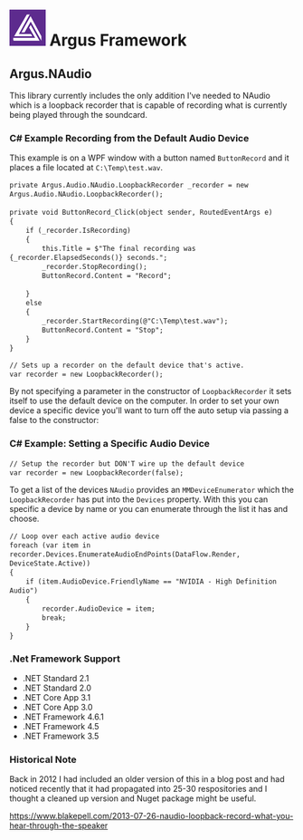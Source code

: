 # ![Argus Framework Logo](https://raw.githubusercontent.com/blakepell/ArgusFramework/master/assets/Argus-Logo-Purple-64.png) Argus Framework

## Argus.NAudio

This library currently includes the only addition I've needed to NAudio which is a loopback recorder that is capable of recording 
what is currently being played through the soundcard.

### C# Example Recording from the Default Audio Device

This example is on a WPF window with a button named `ButtonRecord` and it places a file located at `C:\Temp\test.wav`.

```
private Argus.Audio.NAudio.LoopbackRecorder _recorder = new Argus.Audio.NAudio.LoopbackRecorder();

private void ButtonRecord_Click(object sender, RoutedEventArgs e)
{
    if (_recorder.IsRecording)
    {
        this.Title = $"The final recording was {_recorder.ElapsedSeconds()} seconds.";
        _recorder.StopRecording();
        ButtonRecord.Content = "Record";

    }
    else
    {
        _recorder.StartRecording(@"C:\Temp\test.wav");
        ButtonRecord.Content = "Stop";
    }
}
```

```
// Sets up a recorder on the default device that's active.
var recorder = new LoopbackRecorder();
```

By not specifying a parameter in the constructor of `LoopbackRecorder` it sets itself to use the default device on the computer.  In order to 
set your own device a specific device you'll want to turn off the auto setup via passing a false to the constructor:

### C# Example: Setting a Specific Audio Device


```
// Setup the recorder but DON'T wire up the default device
var recorder = new LoopbackRecorder(false);
```


To get a list of the devices `NAudio` provides an `MMDeviceEnumerator` which the `LoopbackRecorder` has put into the `Devices` property.  With
this you can specific a device by name or you can enumerate through the list it has and choose.

```
// Loop over each active audio device
foreach (var item in recorder.Devices.EnumerateAudioEndPoints(DataFlow.Render, DeviceState.Active))
{
    if (item.AudioDevice.FriendlyName == "NVIDIA - High Definition Audio")
    {
        recorder.AudioDevice = item;
        break;
    }
}
```

### .Net Framework Support

- .NET Standard 2.1
- .NET Standard 2.0
- .NET Core App 3.1
- .NET Core App 3.0
- .NET Framework 4.6.1
- .NET Framework 4.5
- .NET Framework 3.5

### Historical Note

Back in 2012 I had included an older version of this in a blog post and had noticed recently that it had propagated into 
25-30 respositories and I thought a cleaned up version and Nuget package might be useful.

https://www.blakepell.com/2013-07-26-naudio-loopback-record-what-you-hear-through-the-speaker